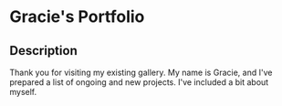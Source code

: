 # Gracie's Portfolio

## Description 
Thank you for visiting my existing gallery. My name is Gracie, and I've prepared a list of ongoing and new projects. I've included a bit about myself.
